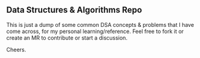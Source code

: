 ## Data Structures & Algorithms Repo
This is just a dump of some common DSA concepts & problems that I have come across, for my personal learning/reference.
Feel free to fork it or create an MR to contribute or start a discussion.

Cheers.